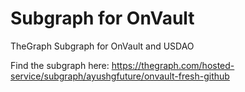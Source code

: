 # Subgraph for OnVault
TheGraph Subgraph for OnVault and USDAO

Find the subgraph here: https://thegraph.com/hosted-service/subgraph/ayushgfuture/onvault-fresh-github
